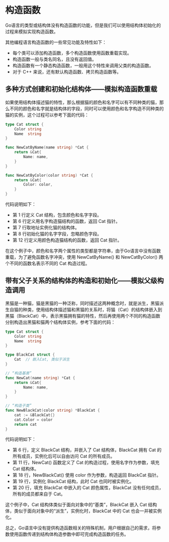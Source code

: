 # 构造函数

Go语言的类型或结构体没有构造函数的功能，但是我们可以使用结构体初始化的过程来模拟实现构造函数。

其他编程语言构造函数的一些常见功能及特性如下：

- 每个类可以添加构造函数，多个构造函数使用函数重载实现。
- 构造函数一般与类名同名，且没有返回值。
- 构造函数有一个静态构造函数，一般用这个特性来调用父类的构造函数。
- 对于 C++ 来说，还有默认构造函数、拷贝构造函数等。

## 多种方式创建和初始化结构体——模拟构造函数重载

如果使用结构体描述猫的特性，那么根据猫的颜色和名字可以有不同种类的猫，那么不同的颜色和名字就是结构体的字段，同时可以使用颜色和名字构造不同种类的猫的实例，这个过程可以参考下面的代码：

```go
type Cat struct {
    Color string
    Name  string
}

func NewCatByName(name string) *Cat {
    return &Cat{
        Name: name,
    }
}

func NewCatByColor(color string) *Cat {
    return &Cat{
        Color: color,
    }
}
```

代码说明如下：

- 第 1 行定义 Cat 结构，包含颜色和名字字段。
- 第 6 行定义用名字构造猫结构的函数，返回 Cat 指针。
- 第 7 行取地址实例化猫的结构体。
- 第 8 行初始化猫的名字字段，忽略颜色字段。
- 第 12 行定义用颜色构造猫结构的函数，返回 Cat 指针。


在这个例子中，颜色和名字两个属性的类型都是字符串，由于Go语言中没有函数重载，为了避免函数名字冲突，使用 NewCatByName() 和 NewCatByColor() 两个不同的函数名表示不同的 Cat 构造过程。

## 带有父子关系的结构体的构造和初始化——模拟父级构造调用

黑猫是一种猫，猫是黑猫的一种泛称，同时描述这两种概念时，就是派生，黑猫派生自猫的种类，使用结构体描述猫和黑猫的关系时，将猫（Cat）的结构体嵌入到黑猫（BlackCat）中，表示黑猫拥有猫的特性，然后再使用两个不同的构造函数分别构造出黑猫和猫两个结构体实例，参考下面的代码：

```go
type Cat struct {
    Color string
    Name  string
}

type BlackCat struct {
    Cat  // 嵌入Cat, 类似于派生
}

// “构造基类”
func NewCat(name string) *Cat {
    return &Cat{
        Name: name,
    }
}

// “构造子类”
func NewBlackCat(color string) *BlackCat {
    cat := &BlackCat{}
    cat.Color = color
    return cat
}
```

代码说明如下：

- 第 6 行，定义 BlackCat 结构，并嵌入了 Cat 结构体，BlackCat 拥有 Cat 的所有成员，实例化后可以自由访问 Cat 的所有成员。
- 第 11 行，NewCat() 函数定义了 Cat 的构造过程，使用名字作为参数，填充 Cat 结构体。
- 第 18 行，NewBlackCat() 使用 color 作为参数，构造返回 BlackCat 指针。
- 第 19 行，实例化 BlackCat 结构，此时 Cat 也同时被实例化。
- 第 20 行，填充 BlackCat 中嵌入的 Cat 颜色属性，BlackCat 没有任何成员，所有的成员都来自于 Cat。

这个例子中，Cat 结构体类似于面向对象中的“基类”，BlackCat 嵌入 Cat 结构体，类似于面向对象中的“派生”，实例化时，BlackCat 中的 Cat 也会一并被实例化。

总之，Go语言中没有提供构造函数相关的特殊机制，用户根据自己的需求，将参数使用函数传递到结构体构造参数中即可完成构造函数的任务。